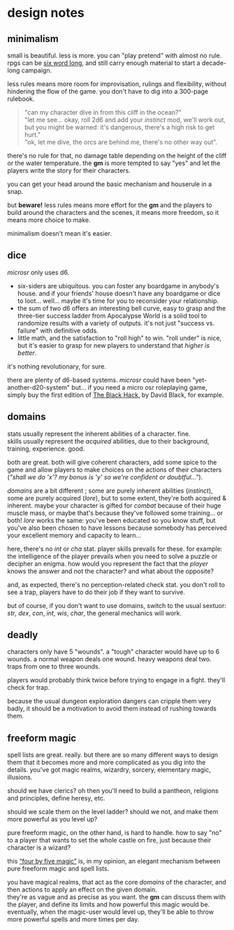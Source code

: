 # design notes

## minimalism

small is beautiful. less is more. you can "play pretend" with almost no rule. rpgs can be [six word long](https://brunobord.github.io/micro-rpg-catalog/six-word-rpg.html), and still carry enough material to start a decade-long campaign.

less rules means more room for improvisation, rulings and flexibility, without hindering the flow of the game. you don't have to dig into a 300-page rulebook.

> "can my character dive in from this cliff in the ocean?"  
> "let me see... okay, roll 2d6 and add your *instinct* mod, we'll work out, but you might be warned: it's dangerous, there's a high risk to get hurt."  
> "ok, let me dive, the orcs are behind me, there's no other way out".

there's no rule for that, no damage table depending on the height of the cliff or the water temperature. the **gm** is more tempted to say "yes" and let the players write the story for their characters.

you can get your head around the basic mechanism and houserule in a snap.

but **beware!** less rules means more effort for the **gm** and the players to build around the characters and the scenes, it means more freedom, so it means more choice to make.

minimalism doesn't mean it's easier.

## dice

*microsr* only uses d6.

* six-siders are ubiquitous. you can foster any boardgame in anybody's house. and if your friends' house doesn't have any boardgame or dice to loot... well... maybe it's time for you to reconsider your relationship.
* the sum of two d6 offers an interesting bell curve, easy to grasp and the three-tier success ladder from Apocalypse World is a solid tool to randomize results with a variety of outputs. it's not just "success vs. failure" with definitive odds.
* little math, and the satisfaction to "roll high" to win. "roll under" is nice, but it's easier to grasp for new players to understand that *higher is better*.

it's nothing revolutionary, for sure.

there are plenty of d6-based systems. *microsr* could have been "yet-another-d20-system" but... if you need a micro osr roleplaying game, simply buy the first edition of [The Black Hack](http://www.drivethrurpg.com/product/178359/The-Black-Hack), by David Black, for example.

## domains

stats usually represent the inherent abilities of a character. fine.  
skills usually represent the *acquired* abilities, due to their background, training, experience. good.

both are great. both will give coherent characters, add some spice to the game and allow players to make choices on the actions of their characters (*"shall we do 'x'? my bonus is 'y' so we're confident or doubtful..."*).

*domains* are a bit different ; some are purely inherent abilities (*instinct*), some are purely acquired (*lore*), but to some extent, they're both acquired & inherent. maybe your character is gifted for *combat* because of their huge muscle mass, or maybe that's because they've followed some training... or both! *lore* works the same: you've been educated so you know stuff, but you've also been chosen to have lessons because somebody has perceived your excellent memory and capacity to learn...

here, there's no *int* or *cha* stat. player skills prevails for these.
for example: the intelligence of the player prevails when you need to solve a puzzle or decipher an enigma. how would you represent the fact that the *player* knows the answer and not the character? and what about the opposite?

and, as expected, there's no perception-related check stat. you don't roll to see a trap, players have to do their job if they want to survive.

but of course, if you don't want to use domains, switch to the usual sextuor: *str*, *dex*, *con*, *int*, *wis*, *char*, the general mechanics will work.

## deadly

characters only have 5 "wounds". a "tough" character would have up to 6 wounds. a normal weapon deals one wound. heavy weapons deal two. traps from one to three wounds.

players would probably think twice before trying to engage in a fight. they'll check for trap.

because the usual dungeon exploration dangers can cripple them very badly, it should be a motivation to avoid them instead of rushing towards them.

## freeform magic

spell lists are great. really. but there are so many different ways to design them that it becomes more and more complicated as you dig into the details. you've got magic realms, wizardry, sorcery, elementary magic, illusions.

should we have clerics? oh then you'll need to build a pantheon, religions and principles, define heresy, etc.

should we scale them on the level ladder? should we not, and make them more powerful as you level up?

pure freeform magic, on the other hand, is hard to handle. how to say "no" to a player that wants to set the whole castle on fire, just because their character is a wizard?

this [“four by five magic”](http://www.panix.com/~sos/rpg/4by5.html) is, in my opinion, an elegant mechanism between pure freeform magic and spell lists.

you have magical realms, that act as the core *domains* of the character, and then actions to apply an effect on the given domain.  
they're as vague and as precise as you want. the **gm** can discuss them with the player, and define its limits and how powerful this magic would be. eventually, when the magic-user would level up, they'll be able to throw more powerful spells and more times per day.
